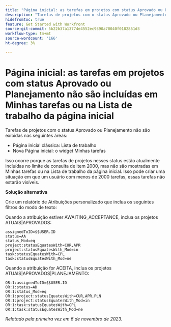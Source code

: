 ```yaml
---
title: "Página inicial: as tarefas em projetos com status Aprovado ou Planejamento não estão incluídas em Minhas tarefas ou na Lista de trabalho da página inicial"
description: "Tarefas de projetos com o status Aprovado ou Planejamento não são exibidas na Página inicial. Uma solução alternativa está disponível."
hidefromtoc: true
feature: Get Started with Workfront
source-git-commit: 5b22b37a13774e4552ec9390a70040f0182851d3
workflow-type: tm+mt
source-wordcount: '166'
ht-degree: 3%

---
```



# Página inicial: as tarefas em projetos com status Aprovado ou Planejamento não são incluídas em Minhas tarefas ou na Lista de trabalho da página inicial

Tarefas de projetos com o status Aprovado ou Planejamento não são exibidas nas seguintes áreas:

* Página inicial clássica: Lista de trabalho
* Nova Página inicial: o widget Minhas tarefas

Isso ocorre porque as tarefas de projetos nesses status estão atualmente incluídas no limite de consulta de item 2000, mas não são mostradas em Minhas tarefas ou na Lista de trabalho da página inicial. Isso pode criar uma situação em que um usuário com menos de 2000 tarefas, essas tarefas não estarão visíveis.

**Solução alternativa**

Crie um relatório de Atribuições personalizado que inclua os seguintes filtros do modo de texto:

Quando a atribuição estiver AWAITING_ACCEPTANCE, inclua os projetos ATUAIS|APROVADOS:

```
assignedToID=$$USER.ID
status=AA
status_Mod=eq
project:statusEquatesWith=CUR,APR
project:statusEquatesWith_Mod=in
task:statusEquatesWith=CPL
task:statusEquatesWith_Mod=ne
```

Quando a atribuição for ACEITA, inclua os projetos ATUAIS|APROVADOS|PLANEJAMENTO:

```
OR:1:assignedToID=$$USER.ID
OR:1:status=AD
OR:1:status_Mod=eq
OR:1:project:statusEquatesWith=CUR,APR,PLN
OR:1:project:statusEquatesWith_Mod=in
OR:1:task:statusEquatesWith=CPL
OR:1:task:statusEquatesWith_Mod=ne
```

_Relatado pela primeira vez em 6 de novembro de 2023._
